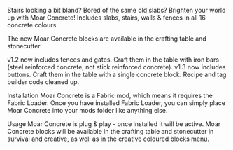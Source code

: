 Stairs looking a bit bland? Bored of the same old slabs? Brighten your world up with Moar Concrete! Includes slabs, stairs, walls & fences in all 16 concrete colours.

The new Moar Concrete blocks are available in the crafting table and stonecutter.

v1.2 now includes fences and gates. Craft them in the table with iron bars (steel reinforced concrete, not stick reinforced concrete).
v1.3 now includes buttons. Craft them in the table with a single concrete block. Recipe and tag builder code cleaned up.

Installation 
Moar Concrete is a Fabric mod, which means it requires the Fabric Loader. Once you have installed Fabric Loader, you can simply place Moar Concrete into your mods folder like anything else.

Usage 
Moar Concrete is plug & play - once installed it will be active. Moar Concrete blocks will be available in the crafting table and stonecutter in survival and creative, as well as in the creative coloured blocks menu.
